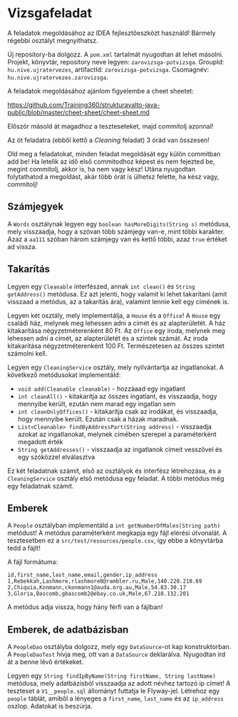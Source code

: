  # Vizsgafeladat

A feladatok megoldásához az IDEA fejlesztőeszközt használd! 
Bármely régebbi osztályt megnyithatsz.

Új repository-ba dolgozz. A `pom.xml` tartalmát nyugodtan át lehet másolni. 
Projekt, könyvtár, repository neve legyen: `zarovizsga-potvizsga`. 
GroupId: `hu.nive.ujratervezes`, artifactId: `zarovizsga-potvizsga`. Csomagnév: `hu.nive.ujratervezes.zarovizsga`.

A feladatok megoldásához ajánlom figyelembe a cheet sheetet:

https://github.com/Training360/strukturavalto-java-public/blob/master/cheet-sheet/cheet-sheet.md

Először másold át magadhoz a teszteseteket, majd commitolj azonnal!

Az öt feladatra (ebből kettő a _Cleaning_ feladat) 3 órád van összesen!

Old meg a feladatokat, minden feladat megoldását egy külön commitban
add be!
Ha letelik az idő első commitodhoz képest és nem fejezted be, megint commitolj, akkor is,
ha nem vagy kész! Utána nyugodtan folytathatod a megoldást, akár több órát is
ülhetsz felette, ha kész vagy, commitolj!

## Számjegyek

A `Words` osztálynak legyen egy `boolean hasMoreDigits(String s)` metódusa,
mely visszaadja, hogy a szóvan több számjegy van-e, mint többi karakter.
Azaz a `aa111` szóban három számjegy van és kettő többi, azaz `true`
értéket ad vissza.

## Takarítás

Legyen egy `Cleanable` interfészed, annak `int clean()` és `String getAddress()`
metódusa. Ez azt jelenti, hogy valamit ki lehet takarítani (amit visszaad a metódus,
az a takarítás ára), valamint lennie kell egy címének is.

Legyen két osztály, mely implementálja, a `House` és a `Office`! 
A `House` egy családi ház, melynek meg lehessen adni a címét és az alapterületét.
A ház kitakarítása négyzetméterenként 80 Ft.
Az `Office` egy iroda, melynek meg lehessen adni a címét, az alapterületét és a szintek
számát. Az iroda kitakarítása négyzetméterenként 100 Ft. Természetesen az összes
szintet számolni kell.

Legyen egy `CleaningService` osztály, mely nyilvántartja az ingatlanokat. A következő metódusokat implementáld:

* `void add(Cleanable cleanable)` - hozzáaad egy ingatlant
* `int cleanAll()` - kitakarítja az összes ingatlant, és visszaadja, hogy mennyibe került, ezután nem 
    marad egy ingatlan sem
* `int cleanOnlyOffices()` - kitakarítja csak az irodákat, és visszaadja, hogy mennyibe került. Ezután
    csak a házak maradnak. 
* `List<Cleanable> findByAddressPart(String address)` - visszaadja azokat az ingatlanokat,
melynek címében szerepel a paraméterként megadott érték
* `String getAddresses()` - visszaadja az ingatlanok címeit vesszővel és egy szóközzel
    elválasztva

Ez két feladatnak számít, első az osztályok és interfész
létrehozása, és a `CleaningService` osztály első metódusa egy feladat. A többi metódus
még egy feladatnak számít.
    
## Emberek

A `People` osztályban implementáld a `int getNumberOfMales(String path)` metódust!
A metódus paraméterként megkapja egy fájl elérési útvonalát. A tesztesetben ez a
`src/test/resources/people.csv`, így ebbe
a könyvtárba tedd a fájlt!

A fájl formátuma:

```plain
id,first_name,last_name,email,gender,ip_address
1,Rebekkah,Lashmore,rlashmore0@rambler.ru,Male,140.220.218.69
2,Chiquia,Konmann,ckonmann1@auda.org.au,Male,54.83.30.17
3,Gloria,Bascomb,gbascomb2@ebay.co.uk,Male,67.210.132.201

```

A metódus adja vissza, hogy hány férfi van a fájlban!

## Emberek, de adatbázisban

A `PeopleDao` osztályba dolgozz, mely egy `DataSource`-ot kap konstruktorban.
A `PeopleDaoTest` hívja meg, ott van a `DataSource` deklarálva.
Nyugodtan írd át a benne lévő értékeket.

Legyen egy `String findIpByName(String firstName, String lastName) `
metódusa, mely adatbázisból visszaadja az adott névhez tartozó
ip címet! A teszteset a `V1__people.sql` állományt futtatja le Flyway-jel.
Létrehoz egy `people` táblát, amiből a lényeges a `first_name`, `last_name` és
az `ip_address`
oszlop. Adatokat is beszúrja.

